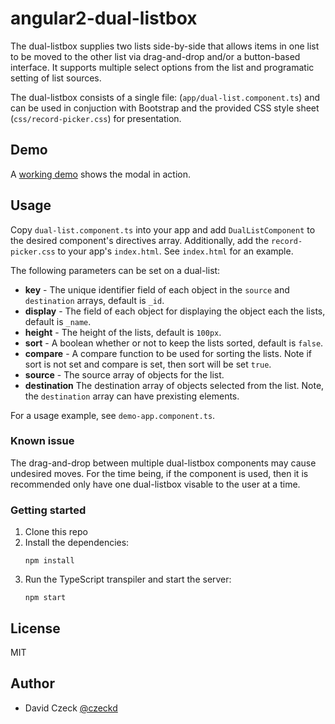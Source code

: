 # angular2-dual-listbox

The dual-listbox supplies two lists side-by-side that allows items in one
list to be moved to the other list via drag-and-drop and/or a button-based
interface. It supports multiple select options from the list and programatic
setting of list sources.

The dual-listbox consists of a single file: (`app/dual-list.component.ts`)
and can be used in conjuction with Bootstrap and the provided CSS style 
sheet (`css/record-picker.css`) for presentation.


## Demo

A [working demo](http://czeckd.github.io/angular2-dual-listbox/demo/) shows
the modal in action.


## Usage

Copy `dual-list.component.ts` into your app and add ``DualListComponent`` to 
the desired component's directives array. Additionally, add the 
`record-picker.css` to your app's `index.html`.  See `index.html` for an 
example.

The following parameters can be set on a dual-list: 
- **key** - The unique identifier field of each object in the `source` and 
`destination` arrays, default is ``_id``.
- **display** - The field of each object for displaying the object each the
lists, default is ``_name``.
- **height** - The height of the lists, default is ``100px``.
- **sort** - A boolean whether or not to keep the lists sorted, default is 
``false``.
- **compare** - A compare function to be used for sorting the lists. Note if
sort is not set and compare is set, then sort will be set ``true``.
- **source** - The source array of objects for the list.
- **destination** The destination array of objects selected from the list.
Note, the ``destination`` array can have prexisting elements.

For a usage example, see `demo-app.component.ts`. 

### Known issue

The drag-and-drop between multiple dual-listbox components may cause 
undesired moves. For the time being, if the component is used, then it
is recommended only have one dual-listbox visable to the user at a time.


### Getting started

1. Clone this repo
1. Install the dependencies:
	```
    npm install
	```
1. Run the TypeScript transpiler and start the server:
	```
	npm start
	```

## License

MIT


## Author
- David Czeck [@czeckd](https://github/czeckd)
